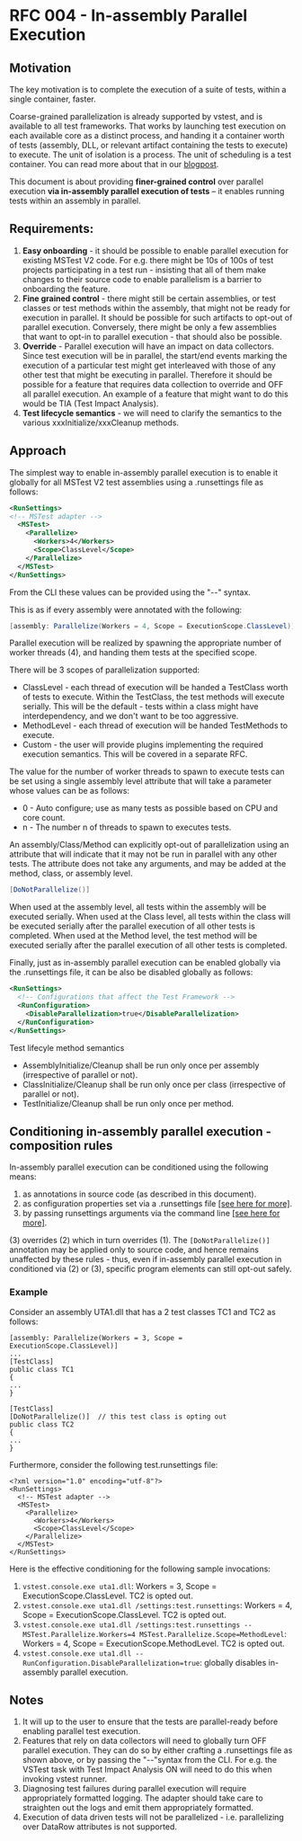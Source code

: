 # RFC 004 - In-assembly Parallel Execution
## Motivation
The key motivation is to complete the execution of a suite of tests, within a single container, faster.

Coarse-grained parallelization is already supported by vstest, and is available to all test frameworks. That works by launching test execution on each available core as a distinct process, and handing it a container worth of tests (assembly, DLL, or relevant artifact containing the tests to execute) to execute. The unit of isolation is a process. The unit of scheduling is a test container. You can read more about that in our [blogpost](https://blogs.msdn.microsoft.com/visualstudioalm/2016/10/10/parallel-test-execution/).

This document is about providing __finer-grained control__ over parallel execution __via in-assembly parallel execution of tests__ – it enables running tests within an assembly in parallel.

## Requirements:
1. **Easy onboarding** - it should be possible to enable parallel execution for existing MSTest V2 code. For e.g. there might be 10s of 100s of test projects participating in a test run - insisting that all of them make changes to their source code to enable parallelism is a barrier to onboarding the feature.
2. **Fine grained control** - there might still be certain assemblies, or test classes or test methods within the assembly, that might not be ready for execution in parallel. It should be possible for such artifacts to opt-out of parallel execution. Conversely, there might be only a few assemblies that want to opt-in to parallel execution - that should also be possible.
3. **Override** - Parallel execution will have an impact on data collectors. Since test execution will be in parallel, the start/end events marking the execution of a particular test might get interleaved with those of any other test that might be executing in parallel. Therefore it should be possible for a feature that requires data collection to override and OFF all parallel execution. An example of a feature that might want to do this would be TIA (Test Impact Analysis).
4. **Test lifecycle semantics** - we will need to clarify the semantics to the various xxxInitialize/xxxCleanup methods.

## Approach
The simplest way to enable in-assembly parallel execution is to enable it globally for all MSTest V2 test assemblies using a .runsettings file as follows:
```xml
<RunSettings>
<!-- MSTest adapter -->  
  <MSTest>
    <Parallelize>
      <Workers>4</Workers>
      <Scope>ClassLevel</Scope>
    </Parallelize>
  </MSTest>
</RunSettings>
```
From the CLI these values can be provided using the "--" syntax.

This is as if every assembly were annotated with the following:
```csharp
[assembly: Parallelize(Workers = 4, Scope = ExecutionScope.ClassLevel)]
```

Parallel execution will be realized by spawning the appropriate number of worker threads (4), and handing them tests at the specified scope.

There will be 3 scopes of parallelization supported:
- ClassLevel - each thread of execution will be handed a TestClass worth of tests to execute. Within the TestClass, the test methods will execute serially. This will be the default - tests within a class might have interdependency, and we don't want to be too aggressive.
- MethodLevel - each thread of execution will be handed TestMethods to execute.
- Custom - the user will provide plugins implementing the required execution semantics. This will be covered in a separate RFC. 

The value for the number of worker threads to spawn to execute tests can be set using a single assembly level attribute that will take a parameter whose values can be as follows:
- 0 - Auto configure; use as many tests as possible based on CPU and core count.
- n - The number n of threads to spawn to executes tests.

An assembly/Class/Method can explicitly opt-out of parallelization using an attribute that will indicate that it may not be run in parallel with any other tests. The attribute does not take any arguments, and may be added at the method, class, or assembly level.
```csharp
[DoNotParallelize()]
```
When used at the assembly level, all tests within the assembly will be executed serially.
When used at the Class level, all tests within the class will be executed serially after the parallel execution of all other tests is completed.
When used at the Method level, the test method will be executed serially after the parallel execution of all other tests is completed.

Finally, just as in-assembly parallel execution can be enabled globally via the .runsettings file, it can be also be disabled globally as follows:
```xml
<RunSettings>  
  <!-- Configurations that affect the Test Framework -->  
  <RunConfiguration>
    <DisableParallelization>true</DisableParallelization>
  </RunConfiguration>
</RunSettings>
```

Test lifecyle method semantics
- AssemblyInitialize/Cleanup shall be run only once per assembly (irrespective of parallel or not).
- ClassInitialize/Cleanup shall be run only once per class (irrespective of parallel or not).
- TestInitialize/Cleanup shall be run only once per method.

## Conditioning in-assembly parallel execution - composition rules
In-assembly parallel execution can be conditioned using the following means:
1. as annotations in source code (as described in this document).
2. as configuration properties set via a .runsettings file [[see here for more]](https://github.com/Microsoft/vstest-docs/blob/master/docs/configure.md).
3. by passing runsettings arguments via the command line [[see here for more]](https://github.com/Microsoft/vstest-docs/blob/master/docs/RunSettingsArguments.md).

(3) overrides (2) which in turn overrides (1). The ```[DoNotParallelize()]``` annotation may be applied only to source code, and hence remains unaffected by these rules - thus, even if in-assembly parallel execution in conditioned via (2) or (3), specific program elements can still opt-out safely.

### Example
Consider an assembly UTA1.dll that has a 2 test classes TC1 and TC2 as follows:
```
[assembly: Parallelize(Workers = 3, Scope = ExecutionScope.ClassLevel)]
...
[TestClass]
public class TC1
{
...
}

[TestClass]
[DoNotParallelize()]  // this test class is opting out
public class TC2
{
...
}
```

Furthermore, consider the following test.runsettings file:
```
<?xml version="1.0" encoding="utf-8"?>
<RunSettings>
  <!-- MSTest adapter -->
  <MSTest>
    <Parallelize>
      <Workers>4</Workers>
      <Scope>ClassLevel</Scope>
    </Parallelize>
  </MSTest>
</RunSettings>
```
Here is the effective conditioning for the following sample invocations:
1. ```vstest.console.exe uta1.dll```: Workers = 3, Scope = ExecutionScope.ClassLevel. TC2 is opted out.
2. ```vstest.console.exe uta1.dll /settings:test.runsettings```: Workers = 4, Scope = ExecutionScope.ClassLevel. TC2 is opted out.
3. ```vstest.console.exe uta1.dll /settings:test.runsettings -- MSTest.Parallelize.Workers=4 MSTest.Parallelize.Scope=MethodLevel```: Workers = 4, Scope = ExecutionScope.MethodLevel. TC2 is opted out.
4. ```vstest.console.exe uta1.dll -- RunConfiguration.DisableParallelization=true```: globally disables in-assembly parallel execution.

## Notes
1. It will up to the user to ensure that the tests are parallel-ready before enabling parallel test execution.
2. Features that rely on data collectors will need to globally turn OFF parallel execution. They can do so by either crafting a .runsettings file as shown above, or by passing the "--"syntax from the CLI. For e.g. the VSTest task with Test Impact Analysis ON will need to do this when invoking vstest runner.
3. Diagnosing test failures during parallel execution will require appropriately formatted logging. The adapter should take care to straighten out the logs and emit them appropriately formatted.
4. Execution of data driven tests will not be parallelized - i.e. parallelizing over DataRow attributes is not supported.
